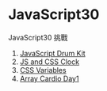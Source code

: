 # JavaScript30
JavaScript30 挑戰

1. [JavaScript Drum Kit](https://weiyuan1993.github.io/JavaScript30/01-JavaScript-Drum-Kit/)
2. [JS and CSS Clock](https://weiyuan1993.github.io/JavaScript30/02-JS-and-CSS-Clock/)
3. [CSS Variables](https://weiyuan1993.github.io/JavaScript30/03-CSS-Variables/)
4. [Array Cardio Day1](https://weiyuan1993.github.io/JavaScript30/04-Array-Cardio-Day1/)


